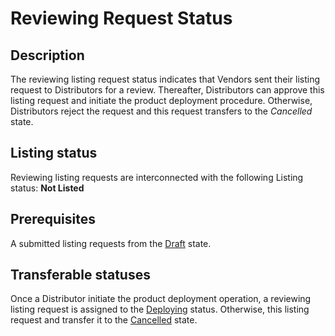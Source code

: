 # Reviewing Request Status
## Description
The reviewing listing request status indicates that Vendors sent their listing request to Distributors for a review. Thereafter, Distributors can approve this listing request and initiate the product deployment procedure. Otherwise, Distributors reject the request and this request transfers to the *Cancelled* state.
## Listing status
Reviewing listing requests are interconnected with the following Listing status:
**Not Listed**
## Prerequisites
A submitted listing requests from the [Draft](draft.html) state.
## Transferable statuses
Once a Distributor initiate the product deployment operation, a reviewing listing request is assigned to the [Deploying](deploying.html) status.
Otherwise, this listing request and transfer it to the [Cancelled](cancelled.html) state.